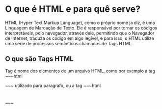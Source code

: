 # O que é HTML e para quê serve?

<p> HTML (Hyper Text Markup Language), como o próprio nome ja diz, é uma Linguagem de Marcação de Texto. Ele é responsável por tornar os códigos interpretáveis, pelo navegador, através dele, permitindo que o Navegador de internet, traduza os código em algo legível, e para isso, o HTML utiliza uma serie de processos semânticos chamados de Tags HTML.</p>

## O que são Tags HTML

<p>Tag é nome dos elementos de um arquivo HTML, como por exemplo a tag ~~~html<p></p>~~~ utilizado para paragrafo, ou a tag ~~~html<h1></h1>~~~</p>
